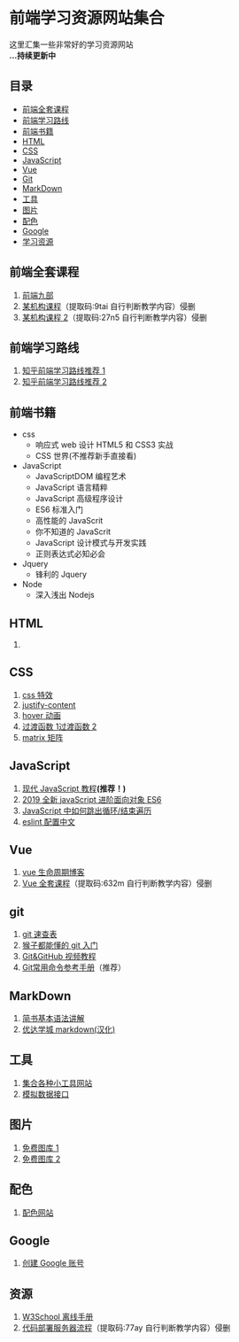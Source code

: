 # 前端学习资源网站集合

这里汇集一些非常好的学习资源网站  
**...持续更新中**

## 目录

- [前端全套课程](#前端全套课程)
- [前端学习路线](#前端学习路线)
- [前端书籍](#前端书籍)
- [HTML](#html)
- [CSS](#css)
- [JavaScript](#javascript)
- [Vue](#vue)
- [Git](#git)
- [MarkDown](#markdown)
- [工具](#工具)
- [图片](#图片)
- [配色](#配色)
- [Google](#google)
- [学习资源](#资源)

## 前端全套课程

1. [前端九部](https://www.yuque.com/fe9/basic)
2. [某机构课程](https://pan.baidu.com/s/1H2QhKAMoZU7WJykL7nERRg&shfl=sharepset)（提取码:9tai 自行判断教学内容）侵删
3. [某机构课程 2](https://pan.baidu.com/s/14PtvRtaFDcUrnDwQFA8jJQ&shfl=sharepset)（提取码:27n5 自行判断教学内容）侵删

## 前端学习路线

1. [知乎前端学习路线推荐 1](https://www.zhihu.com/question/19834302)
2. [知乎前端学习路线推荐 2](https://www.zhihu.com/question/32314049)

## 前端书籍

- css
  - 响应式 web 设计 HTML5 和 CSS3 实战
  - CSS 世界(不推荐新手直接看)
- JavaScript
  - JavaScriptDOM 编程艺术
  - JavaScript 语言精粹
  - JavaScript 高级程序设计
  - ES6 标准入门
  - 高性能的 JavaScrit
  - 你不知道的 JavaScrit
  - JavaScript 设计模式与开发实践
  - 正则表达式必知必会
- Jquery
  - 锋利的 Jquery
- Node
  - 深入浅出 Nodejs

## HTML

1.

## CSS

1. [css 特效]([https://cssfx.netlify.app](https://cssfx.netlify.app/))
2. [justify-content](https://www.jianshu.com/p/bbd114834c59)
3. [hover 动画](http://sc.chinaz.com/jiaobendemo.aspx?downloadid=1201784157960)
4. [过渡函数 1](cubic-bezier.com)[过渡函数 2](https://easings.net)
5. [matrix 矩阵](http://www.useragentman.com/matrix)

## JavaScript

1. [现代 JavaScript 教程](http://zh.javascript.info)**(推荐！)**
2. [2019 全新 javaScript 进阶面向对象 ES6](https://www.bilibili.com/video/av61592183)
3. [JavaScript 中如何跳出循环/结束遍历](https://segmentfault.com/a/1190000020176190)
4. [eslint 配置中文](https://www.cnblogs.com/cczlovexw/p/8182317.html)

## Vue

1. [vue 生命周期博客](https://blog.csdn.net/mqingo/article/details/86031260)
2. [Vue 全套课程](https://pan.baidu.com/s/1zas_OejwS1qCSk7z9eFOEQ&shfl=sharepset)（提取码:632m 自行判断教学内容）侵删

## git

1. [git 速查表](https://biaoyansu.com/27.cheatsheet)
2. [猴子都能懂的 git 入门](https://backlog.com/git-tutorial/cn/)
3. [Git&GitHub 视频教程](https://www.bilibili.com/video/av49085612)
4. [Git常用命令参考手册](https://github.com/xjh22222228/git-manual)（推荐）

## MarkDown

1. [简书基本语法讲解](https://www.yuque.com/fe9/basic)
2. [优达学城 markdown(汉化)](https://classroom.udacity.com/courses/ud777)

## 工具

1. [集合各种小工具网站](https://www.miku.tools/)
2. [模拟数据接口](https://easy-mock.com/docs)

## 图片

1. [免费图库 1](https://www.pexels.com/zh-tw/)
2. [免费图库 2](https://unsplash.com/)

## 配色

1. [配色网站](https://flatuicolors.com/)

## Google

1. [创建 Google 账号](https://accounts.google.com/signup/v2/webcreateaccount?service=grandcentral&continue=https%3A%2F%2Fvoice.google.com%2F&hl=zh-HK&flowName=GlifWebSignIn&flowEntry=SignUp)

## 资源

1. [W3School 离线手册](https://github.com/shiyutim/learningGuide/tree/master/W3School%E7%A6%BB%E7%BA%BF%E6%89%8B%E5%86%8C)
2. [代码部署服务器流程](https://pan.baidu.com/s/1lkwjOUH0ZuHo52bDD_UGTw&shfl=sharepset)（提取码:77ay 自行判断教学内容）侵删
